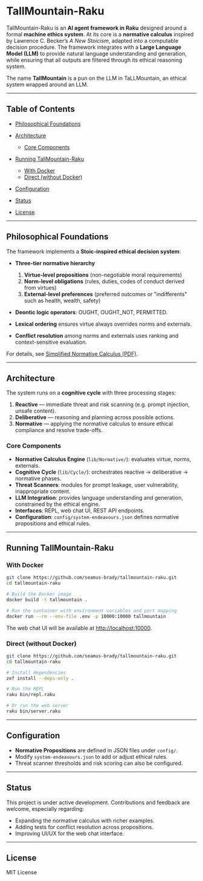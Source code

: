 # TallMountain-Raku

TallMountain-Raku is an **AI agent framework in Raku** designed around a formal **machine ethics system**. At its core is a **normative calculus** inspired by Lawrence C. Becker’s *A New Stoicism*, adapted into a computable decision procedure. The framework integrates with a **Large Language Model (LLM)** to provide natural language understanding and generation, while ensuring that all outputs are filtered through its ethical reasoning system.

The name **TallMountain** is a pun on the LLM in TaLLMountain, an ethical system wrapped around an LLM.

---

## Table of Contents

* [Philosophical Foundations](#philosophical-foundations)
* [Architecture](#architecture)

  * [Core Components](#core-components)
* [Running TallMountain-Raku](#running-tallmountain-raku)

  * [With Docker](#with-docker)
  * [Direct (without Docker)](#direct-without-docker)
* [Configuration](#configuration)
* [Status](#status)
* [License](#license)

---

## Philosophical Foundations

The framework implements a **Stoic-inspired ethical decision system**:

* **Three-tier normative hierarchy**

  1. **Virtue-level propositions** (non-negotiable moral requirements)
  2. **Norm-level obligations** (rules, duties, codes of conduct derived from virtues)
  3. **External-level preferences** (preferred outcomes or "indifferents" such as health, wealth, safety)

* **Deontic logic operators**: OUGHT, OUGHT\_NOT, PERMITTED.

* **Lexical ordering** ensures virtue always overrides norms and externals.

* **Conflict resolution** among norms and externals uses ranking and context-sensitive evaluation.

For details, see [Simplified Normative Calculus (PDF)](docs/Simplified_Normative_Calculus.pdf).

---

## Architecture

The system runs on a **cognitive cycle** with three processing stages:

1. **Reactive** — immediate threat and risk scanning (e.g. prompt injection, unsafe content).
2. **Deliberative** — reasoning and planning across possible actions.
3. **Normative** — applying the normative calculus to ensure ethical compliance and resolve trade-offs.

### Core Components

* **Normative Calculus Engine** (`lib/Normative/`): evaluates virtue, norms, externals.
* **Cognitive Cycle** (`lib/Cycle/`): orchestrates reactive → deliberative → normative phases.
* **Threat Scanners**: modules for prompt leakage, user vulnerability, inappropriate content.
* **LLM Integration**: provides language understanding and generation, constrained by the ethical engine.
* **Interfaces**: REPL, web chat UI, REST API endpoints.
* **Configuration**: `config/system-endeavours.json` defines normative propositions and ethical rules.

---

## Running TallMountain-Raku

### With Docker

```bash
git clone https://github.com/seamus-brady/tallmountain-raku.git
cd tallmountain-raku

# Build the Docker image
docker build -t tallmountain .

# Run the container with environment variables and port mapping
docker run --rm --env-file .env -p 10000:10000 tallmountain
```

The web chat UI will be available at [http://localhost:10000](http://localhost:10000).

### Direct (without Docker)

```bash
git clone https://github.com/seamus-brady/tallmountain-raku.git
cd tallmountain-raku

# Install dependencies
zef install --deps-only .

# Run the REPL
raku bin/repl.raku

# Or run the web server
raku bin/server.raku
```

---

## Configuration

* **Normative Propositions** are defined in JSON files under `config/`.
* Modify `system-endeavours.json` to add or adjust ethical rules.
* Threat scanner thresholds and risk scoring can also be configured.

---

## Status

This project is under active development. Contributions and feedback are welcome, especially regarding:

* Expanding the normative calculus with richer examples.
* Adding tests for conflict resolution across propositions.
* Improving UI/UX for the web chat interface.

---

## License

MIT License
